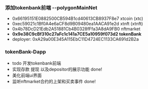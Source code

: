 ### 添加tokenbank前端 --polygonMainNet
- 0x66195151E0882500CB594B1cd40613CB8937F8e7 xtcoin (xtc)
- 0xec59021c1Bf0A4e6aCF8d9B09480ea1AACA91e2d xtnft (xtnft)
- 0x4b78DcD21Edb2A51881Cb4B0328fFfa3A8dA9FB0 nftmarket
- **0x9e38C9cBf310c27aFc1c141a7CE5a10959f073d2 tokenBank**
- deployer: 0xA29a00E345A115EbC11D4724EC1133CA691d2B2a


### tokenBank-Dapp
- todo 开发tokenbank前端
- 实现存款 提现 以及depositor的展示功能 done!
- 美化前端ui界面                        
- 监听nftmarket合约的上架和买卖事件     done!